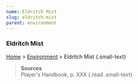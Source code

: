 ```yaml
---
name: Eldritch Mist
slug: eldritch-mist
parent: environment
---
```

### Eldritch Mist
[Home](dm-operations-center) > [Environment](environment) > Eldritch Mist {.small-text}



> **Sources** <br/>
> Player's Handbook, p. XXX
{.read .small-text}
